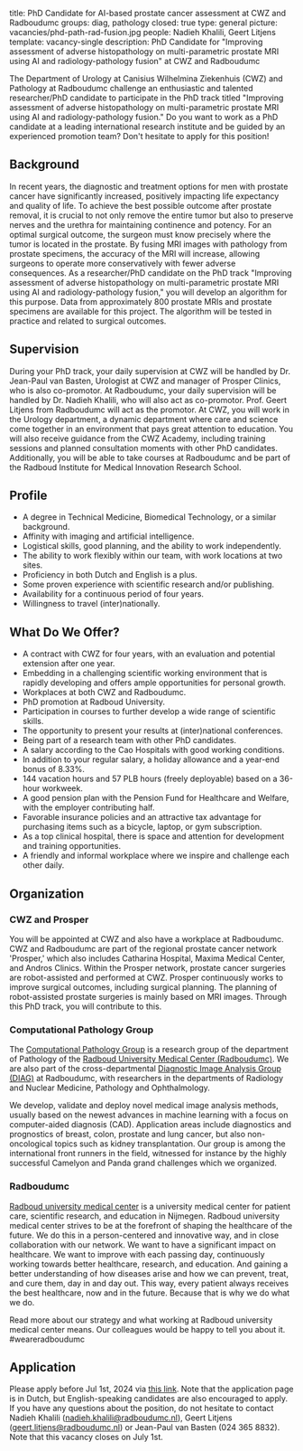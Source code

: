 title: PhD Candidate for AI-based prostate cancer assessment at CWZ and Radboudumc
groups: diag, pathology
closed: true
type: general
picture: vacancies/phd-path-rad-fusion.jpg
people: Nadieh Khalili, Geert Litjens
template: vacancy-single
description: PhD Candidate for "Improving assessment of adverse histopathology on multi-parametric prostate MRI using AI and radiology-pathology fusion" at CWZ and Radboudumc

The Department of Urology at Canisius Wilhelmina Ziekenhuis (CWZ) and Pathology at Radboudumc challenge an enthusiastic and talented researcher/PhD candidate to participate in the PhD track titled "Improving assessment of adverse histopathology on multi-parametric prostate MRI using AI and radiology-pathology fusion." Do you want to work as a PhD candidate at a leading international research institute and be guided by an experienced promotion team? Don't hesitate to apply for this position!

## Background
In recent years, the diagnostic and treatment options for men with prostate cancer have significantly increased, positively impacting life expectancy and quality of life. To achieve the best possible outcome after prostate removal, it is crucial to not only remove the entire tumor but also to preserve nerves and the urethra for maintaining continence and potency. For an optimal surgical outcome, the surgeon must know precisely where the tumor is located in the prostate. By fusing MRI images with pathology from prostate specimens, the accuracy of the MRI will increase, allowing surgeons to operate more conservatively with fewer adverse consequences.
As a researcher/PhD candidate on the PhD track "Improving assessment of adverse histopathology on multi-parametric prostate MRI using AI and radiology-pathology fusion," you will develop an algorithm for this purpose. Data from approximately 800 prostate MRIs and prostate specimens are available for this project. The algorithm will be tested in practice and related to surgical outcomes.

## Supervision
During your PhD track, your daily supervision at CWZ will be handled by Dr. Jean-Paul van Basten, Urologist at CWZ and manager of Prosper Clinics, who is also co-promotor. At Radboudumc, your daily supervision will be handled by Dr. Nadieh Khalili, who will also act as co-promotor. Prof. Geert Litjens from Radboudumc will act as the promotor. At CWZ, you will work in the Urology department, a dynamic department where care and science come together in an environment that pays great attention to education. You will also receive guidance from the CWZ Academy, including training sessions and planned consultation moments with other PhD candidates. Additionally, you will be able to take courses at Radboudumc and be part of the Radboud Institute for Medical Innovation Research School. 

## Profile
- A degree in Technical Medicine, Biomedical Technology, or a similar background.
- Affinity with imaging and artificial intelligence.
- Logistical skills, good planning, and the ability to work independently.
- The ability to work flexibly within our team, with work locations at two sites.
- Proficiency in both Dutch and English is a plus.
- Some proven experience with scientific research and/or publishing.
- Availability for a continuous period of four years.
- Willingness to travel (inter)nationally.

## What Do We Offer?
- A contract with CWZ for four years, with an evaluation and potential extension after one year.
- Embedding in a challenging scientific working environment that is rapidly developing and offers ample opportunities for personal growth.
- Workplaces at both CWZ and Radboudumc.
- PhD promotion at Radboud University.
- Participation in courses to further develop a wide range of scientific skills.
- The opportunity to present your results at (inter)national conferences.
- Being part of a research team with other PhD candidates.
- A salary according to the Cao Hospitals with good working conditions.
- In addition to your regular salary, a holiday allowance and a year-end bonus of 8.33%.
- 144 vacation hours and 57 PLB hours (freely deployable) based on a 36-hour workweek.
- A good pension plan with the Pension Fund for Healthcare and Welfare, with the employer contributing half.
- Favorable insurance policies and an attractive tax advantage for purchasing items such as a bicycle, laptop, or gym subscription.
- As a top clinical hospital, there is space and attention for development and training opportunities.
- A friendly and informal workplace where we inspire and challenge each other daily.

## Organization
### CWZ and Prosper
You will be appointed at CWZ and also have a workplace at Radboudumc. CWZ and Radboudumc are part of the regional prostate cancer network 'Prosper,' which also includes Catharina Hospital, Maxima Medical Center, and Andros Clinics. Within the Prosper network, prostate cancer surgeries are robot-assisted and performed at CWZ. Prosper continuously works to improve surgical outcomes, including surgical planning. The planning of robot-assisted prostate surgeries is mainly based on MRI images. Through this PhD track, you will contribute to this.

### Computational Pathology Group
The [Computational Pathology Group](https://www.computationalpathologygroup.eu/) is a research group of the department of Pathology of the [Radboud University Medical Center (Radboudumc)](https://www.radboudumc.nl). We are also part of the cross-departmental [Diagnostic Image Analysis Group (DIAG)](https://www.diagnijmegen.nl) at Radboudumc, with researchers in the departments of Radiology and Nuclear Medicine, Pathology and Ophthalmology.

We develop, validate and deploy novel medical image analysis methods, usually based on the newest advances in machine learning with a focus on computer-aided diagnosis (CAD). Application areas include diagnostics and prognostics of breast, colon, prostate and lung cancer, but also non-oncological topics such as kidney transplantation. Our group is among the international front runners in the field, witnessed for instance by the highly successful Camelyon and Panda grand challenges which we organized.

### Radboudumc
[Radboud university medical center](www.radboudumc.nl) is a university medical center for patient care, scientific research, and education in Nijmegen. Radboud university medical center strives to be at the forefront of shaping the healthcare of the future. We do this in a person-centered and innovative way, and in close collaboration with our network. We want to have a significant impact on healthcare. We want to improve with each passing day, continuously working towards better healthcare, research, and education. And gaining a better understanding of how diseases arise and how we can prevent, treat, and cure them, day in and day out. This way, every patient always receives the best healthcare, now and in the future. Because that is why we do what we do.

Read more about our strategy and what working at Radboud university medical center means. Our colleagues would be happy to tell you about it. #weareradboudumc

## Application
Please apply before Jul 1st, 2024 via [this link](https://www.werkenbijcwz.nl/aanmaken-sollicitatie-incl-autorisatie-prs/standaard?VcSn=197). Note that the application page is in Dutch, but English-speaking candidates are also encouraged to apply. If you have any questions about the position, do not hesitate to contact Nadieh Khalili (nadieh.khalili@radboudumc.nl), Geert Litjens (geert.litjens@radboudumc.nl) or Jean-Paul van Basten (024 365 8832). Note that this vacancy closes on July 1st.
